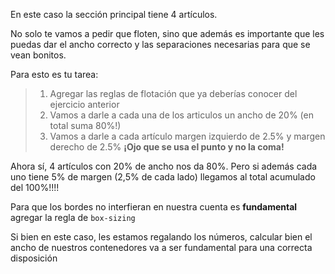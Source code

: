 En este caso la sección principal tiene 4 artículos.

No solo te vamos a pedir que floten, sino que además es importante que les puedas dar el ancho correcto y las separaciones necesarias para que se vean bonitos.

Para esto es tu tarea:

> 1. Agregar las reglas de flotación que ya deberías conocer del ejercicio anterior
> 2. Vamos a darle a cada una de los articulos un ancho de 20% (en total suma 80%!)
> 3. Vamos a darle a cada artículo margen izquierdo de 2.5% y margen derecho de 2.5% **¡Ojo que se usa el punto y no la coma!**

Ahora sí, 4 artículos con 20% de ancho nos da 80%. Pero si además cada uno tiene 5% de margen (2,5% de cada lado) llegamos al total acumulado del 100%!!!!

Para que los bordes no interfieran en nuestra cuenta es **fundamental** agregar la regla de `box-sizing`

Si bien en este caso, les estamos regalando los números, calcular bien el ancho de nuestros contenedores va a ser fundamental para una correcta disposición